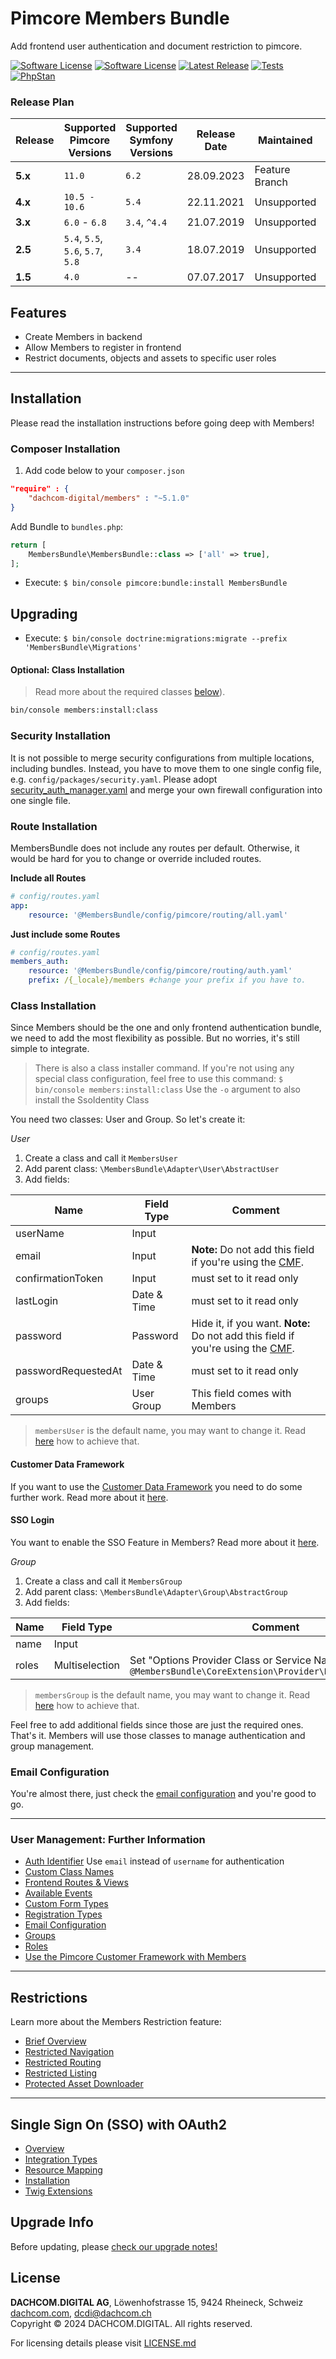 # Pimcore Members Bundle
Add frontend user authentication and document restriction to pimcore.

[![Software License](https://img.shields.io/badge/license-GPLv3-brightgreen.svg?style=flat-square)](LICENSE.md)
[![Software License](https://img.shields.io/badge/license-DCL-white.svg?style=flat-square&color=%23ff5c5c)](LICENSE.md)
[![Latest Release](https://img.shields.io/packagist/v/dachcom-digital/members.svg?style=flat-square)](https://packagist.org/packages/dachcom-digital/members)
[![Tests](https://img.shields.io/github/actions/workflow/status/dachcom-digital/pimcore-members/.github/workflows/codeception.yml?branch=master&style=flat-square&logo=github&label=codeception)](https://github.com/dachcom-digital/pimcore-members/actions?query=workflow%3ACodeception+branch%3Amaster)
[![PhpStan](https://img.shields.io/github/actions/workflow/status/dachcom-digital/pimcore-members/.github/workflows/php-stan.yml?branch=master&style=flat-square&logo=github&label=phpstan%20level%204)](https://github.com/dachcom-digital/pimcore-members/actions?query=workflow%3A"PHP+Stan"+branch%3Amaster)

### Release Plan

| Release | Supported Pimcore Versions        | Supported Symfony Versions | Release Date | Maintained     | Branch   |
|---------|-----------------------------------|----------------------------|--------------|----------------|----------|
| **5.x** | `11.0`                            | `6.2`                      | 28.09.2023   | Feature Branch | master   |
| **4.x** | `10.5 - 10.6`                     | `5.4`                      | 22.11.2021   | Unsupported    | 4.x      |
| **3.x** | `6.0` - `6.8`                     | `3.4`, `^4.4`              | 21.07.2019   | Unsupported    | 3.x      |
| **2.5** | `5.4`, `5.5`, `5.6`, `5.7`, `5.8` | `3.4`                      | 18.07.2019   | Unsupported    | 2.5      |
| **1.5** | `4.0`                             | --                         | 07.07.2017   | Unsupported    | pimcore4 |

## Features
* Create Members in backend
* Allow Members to register in frontend
* Restrict documents, objects and assets to specific user roles

***

## Installation
Please read the installation instructions before going deep with Members!

### Composer Installation
1. Add code below to your `composer.json`    

```json
"require" : {
    "dachcom-digital/members" : "~5.1.0"
}
```

Add Bundle to `bundles.php`:
```php
return [
    MembersBundle\MembersBundle::class => ['all' => true],
];
```

- Execute: `$ bin/console pimcore:bundle:install MembersBundle`

## Upgrading
- Execute: `$ bin/console doctrine:migrations:migrate --prefix 'MembersBundle\Migrations'`

#### Optional: Class Installation
> Read more about the required classes [below](./README.md#class-installation)).

```bash
bin/console members:install:class
```

### Security Installation
It is not possible to merge security configurations from multiple locations, including bundles. Instead, you have to move them to
one single config file, e.g. `config/packages/security.yaml`. Please adopt [security_auth_manager.yaml](./config/packages/security_auth_manager.yaml)
and merge your own firewall configuration into one single file.

### Route Installation
MembersBundle does not include any routes per default. Otherwise, it would be hard for you to change or override included routes. 

**Include all Routes**
```yaml
# config/routes.yaml
app:
    resource: '@MembersBundle/config/pimcore/routing/all.yaml'
```

**Just include some Routes**
```yaml
# config/routes.yaml
members_auth:
    resource: '@MembersBundle/config/pimcore/routing/auth.yaml'
    prefix: /{_locale}/members #change your prefix if you have to.
```

### Class Installation
Since Members should be the one and only frontend authentication bundle, we need to add the most flexibility as possible.
But no worries, it's still simple to integrate.

> There is also a class installer command. If you're not using any special class configuration, feel free to use this command: `$ bin/console members:install:class`
> Use the `-o` argument to also install the SsoIdentity Class 

You need two classes: User and Group. So let's create it:

*User*  
1. Create a class and call it `MembersUser`
2. Add parent class: `\MembersBundle\Adapter\User\AbstractUser`
3. Add fields:

| Name                | Field Type  | Comment                                                                                                         |
|---------------------|-------------|-----------------------------------------------------------------------------------------------------------------|
| userName            | Input       |                                                                                                                 |
| email               | Input       | **Note:** Do not add this field if you're using the [CMF](docs/20_ClassCustomization.md).                       |
| confirmationToken   | Input       | must set to it read only                                                                                        |
| lastLogin           | Date & Time | must set to it read only                                                                                        |
| password            | Password    | Hide it, if you want. **Note:** Do not add this field if you're using the [CMF](docs/20_ClassCustomization.md). |
| passwordRequestedAt | Date & Time | must set to it read only                                                                                        |
| groups              | User Group  | This field comes with Members                                                                                   |

> `membersUser` is the default name, you may want to change it. Read [here](docs/20_ClassCustomization.md) how to achieve that.

#### Customer Data Framework
If you want to use the [Customer Data Framework](https://github.com/pimcore/customer-data-framework) you need to do some further work. Read more about it [here](docs/300_CustomerDataFw.md).

#### SSO Login
You want to enable the SSO Feature in Members? Read more about it [here](./docs/SSO/20_Installation.md).

*Group*  
1. Create a class and call it `MembersGroup`
2. Add parent class: `\MembersBundle\Adapter\Group\AbstractGroup`
3. Add fields:

| Name  | Field Type     | Comment                                                                                                     |
|-------|----------------|-------------------------------------------------------------------------------------------------------------|
| name  | Input          |                                                                                                             |
| roles | Multiselection | Set "Options Provider Class or Service Name" to `@MembersBundle\CoreExtension\Provider\RoleOptionsProvider` |

> `membersGroup` is the default name, you may want to change it. Read [here](docs/20_ClassCustomization.md) how to achieve that.

Feel free to add additional fields since those are just the required ones. That's it. Members will use those classes to manage authentication and group management.

### Email Configuration
You're almost there, just check the [email configuration](docs/70_EmailConfiguration.md) and you're good to go.

***

### User Management: Further Information
- [Auth Identifier](docs/10_AuthIdentifier.md) Use `email` instead of `username` for authentication
- [Custom Class Names](docs/20_ClassCustomization.md)
- [Frontend Routes & Views](docs/30_FrontendRoutes.md)
- [Available Events](docs/40_Events.md)
- [Custom Form Types](docs/50_CustomFormTypes.md)
- [Registration Types](docs/60_RegistrationTypes.md)
- [Email Configuration](docs/70_EmailConfiguration.md)
- [Groups](docs/80_Groups.md)
- [Roles](docs/90_Roles.md)
- [Use the Pimcore Customer Framework with Members](docs/300_CustomerDataFw.md)

***

## Restrictions
Learn more about the Members Restriction feature:

- [Brief Overview](docs/200_Restrictions.md)
- [Restricted Navigation](docs/210_RestrictedNavigation.md)
- [Restricted Routing](docs/220_RestrictedRouting.md)
- [Restricted Listing](docs/230_RestrictListing.md)
- [Protected Asset Downloader](docs/240_AssetProtection.md)

***

## Single Sign On (SSO) with OAuth2
- [Overview](./docs/SSO/10_Overview.md)
- [Integration Types](./docs/SSO/11_IntegrationTypes.md)
- [Resource Mapping](./docs/SSO/12_ResourceMapping.md)
- [Installation](./docs/SSO/20_Installation.md)
- [Twig Extensions](./docs/SSO/30_TwigExtensions.md)

## Upgrade Info
Before updating, please [check our upgrade notes!](UPGRADE.md)

## License
**DACHCOM.DIGITAL AG**, Löwenhofstrasse 15, 9424 Rheineck, Schweiz  
[dachcom.com](https://www.dachcom.com), dcdi@dachcom.ch  
Copyright © 2024 DACHCOM.DIGITAL. All rights reserved.  

For licensing details please visit [LICENSE.md](LICENSE.md)  
